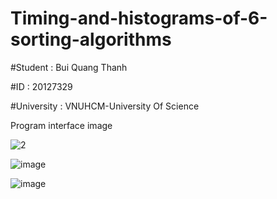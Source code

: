# Timing-and-histograms-of-6-sorting-algorithms

#Student : Bui Quang Thanh 

#ID : 20127329

#University : VNUHCM-University Of Science

Program interface image

![2](https://user-images.githubusercontent.com/84381779/151101861-1fa7d1df-9ba6-406c-b656-75d3c864cbc6.png)


![image](https://user-images.githubusercontent.com/84381779/151102164-0655bf6b-1a30-4fcb-a373-38301830b84f.png)


![image](https://user-images.githubusercontent.com/84381779/151102131-ac0bd2fa-769e-4a93-9c45-4179094c2b87.png)
